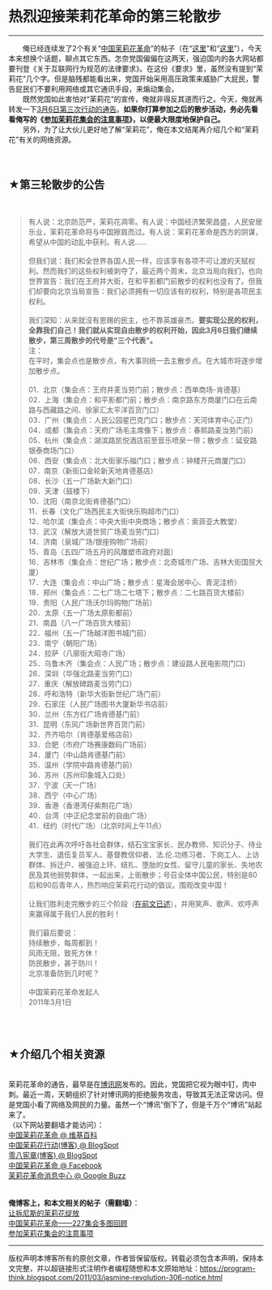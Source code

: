 # 热烈迎接茉莉花革命的第三轮散步 

-----

<div class="post-body entry-content">
　　俺已经连续发了2个有关“<a href="https://zh.wikipedia.org/wiki/%E4%B8%AD%E5%9C%8B%E8%8C%89%E8%8E%89%E8%8A%B1%E9%9D%A9%E5%91%BD" rel="nofollow" target="_blank">中国茉莉花革命</a>”的帖子（在“<a href="../../2011/02/jasmine-revolution-227-notice.md">这里</a>”和“<a href="../../2011/03/jasmine-revolution-227-photo.md">这里</a>”），今天本来想换个话题，聊点其它东西。怎奈党国偏偏在这两天，强迫国内的各大网站都要刊登《关于互联网行为规范的法律要求》。在这份《要求》里，虽然没有提到“茉莉花”几个字。但是脑残都能看出来，党国开始采用高压政策来威胁广大屁民，警告屁民们不要利用网络或其它通讯手段，来煽动集会。<br/>
　　既然党国如此害怕对“茉莉花”的宣传，俺就非得反其道而行之。今天，俺就再转发一下<a href="http://molihuaxingdong.blogspot.com/2011/02/201136.html" rel="nofollow" target="_blank">3月6日第三次行动的通告</a>。<b>如果你打算参加之后的散步活动，务必先看看俺写的《<a href="../../2011/03/jasmine-revolution-how-to.md">参加茉莉花集会的注意事项</a>》，以便最大限度地保护自己。</b><br/>
　　另外，为了让大伙儿更好地了解“茉莉花”，俺在本文结尾再介绍几个和“茉莉花”有关的网络资源。<a name="more"></a><br/>
<br/>
<br/>
<h2>★第三轮散步的公告</h2><br/>
<blockquote>有人说：北京防范严，茉莉花凋零。有人说：中国经济繁荣昌盛，人民安居乐业，茉莉花革命将与中国擦肩而过。有人说：茉莉花革命是西方的阴谋，希望从中国的动乱中获利。有人说……<br/>
<br/>
但我们说：我们和全世界各国人民一样，应该享有各项不可让渡的天赋权利。然而我们的这些权利被剥夺了，最近两个周末，北京当局向我们，也向世界宣告：我们在王府井大街，在和平影都门前散步的权利也没有了。但我们却要向北京当局宣告：我们必须拥有一切应该有的权利，特别是各项民主权利。<br/>
<br/>
我们深知：从来就沒有恩赐的民主，也不靠英雄豪杰。<b>要实现公民的权利，全靠我们自己！我们就从实现自由散步的权利开始，因此3月6日我们继续散步，第三周散步的代号是"三个代表"。</b><br/>
注：<br/>
在平时，集会点也是散步点，有大事则统一去主散步点。在大城市将逐步增加散步点。<br/>
<br/>
01．北京（集会点：王府井麦当劳门前；散步点：西单商场-肯德基）<br/>
02．上海（集会点：和平影都门前；散步点：南京路东方商厦门口在云南路与西藏路之间、徐家汇太平洋百货门口）<br/>
03．广州（集会点：人民公园星巴克门口；散步点：天河体育中心正门）<br/>
04．成都（集会点：天府广场毛主席像下；散步点：春熙路麦当劳门前）<br/>
05．杭州（集会点：湖滨路凯悦酒店前至音乐喷泉一带；散步点：延安路银泰商场门口）<br/>
06．西安（集会点：北大街家乐福门口；散步点：钟楼开元商厦门口）<br/>
07．南京（新街口金轮新天地肯德基店）<br/>
08．长沙（五一广场新大新门口）<br/>
09．天津（鼓楼下）<br/>
10．沈阳（南京北街肯德基门口）<br/>
11．长春（文化广场西民主大街快乐购超市门口）<br/>
12．哈尔滨（集会点：中央大街中央商场；散步点：索菲亚大教堂）<br/>
13．武汉（解放大道世贸广场麦当劳门口）<br/>
14．济南（泉城广场/银座购物广场前）<br/>
15．青岛（五四广场五月的风雕塑市政府对面）<br/>
16．吉林市（集会点：世纪广场；散步点：北奇城市广场、吉林大街国贸大厦）<br/>
17．大连（集会点：中山广场；散步点：星海会居中心、青泥洼桥）<br/>
18．郑州（集会点：二七广场二七塔下；散步点：二七路百货大楼前）<br/>
19．贵阳（人民广场沃尔玛购物广场前）<br/>
20．太原（五一广场太原影都前）<br/>
21．南昌（八一广场百货大楼前）<br/>
22．福州（五一广场越洋图书城门前）<br/>
23．南宁（朝阳广场）<br/>
24．拉萨（八廓街大昭寺广场）<br/>
25．乌鲁木齐（集会点：人民广场；散步点：建设路人民电影院门口）<br/>
26．深圳（华强北路麦当劳门口）<br/>
27．重庆（解放碑路麦当劳门口）<br/>
28．呼和浩特（新华大街新世纪广场门前）<br/>
29．石家庄（人民广场图书大厦新华书店前）<br/>
30．兰州（东方红广场肯德基门前）<br/>
31．昆明（东风广场新世界百货门前）<br/>
32．齐齐哈尔（肯德基爱格店前）<br/>
33．合肥（市府广场赛康数码广场前）<br/>
34．厦门（中山路肯德基门前）<br/>
35．温州（学院中路肯德基门前）<br/>
36．苏州（苏州印象城入口处）<br/>
37．宁波（天一广场）<br/>
38．西宁（中心广场）<br/>
39．香港（香港湾仔紫荆花广场）<br/>
40．台湾（中正纪念堂前的自由广场）<br/>
41．纽约（时代广场）（北京时间上午11点）<br/>
<br/>
我们在此再次呼吁各社会群体，结石宝宝家长、民办教师、知识分子、待业大学生、退伍复员军人、基督教信仰者、法.伦.功练习者、下岗工人、上访群体、拆迁户、被强迫上环、结扎、堕胎的女性、留守儿童的家长、失地农民及其他弱势群体，一起出来，上街散步；号召全体中国公民，特别是80后和90后青年人，热烈响应茉莉花行动的倡议。围观改变中国！<br/>
<br/>
让我们胜利走完散步的三个阶段（<a href="http://molihuaxingdong.blogspot.com/2011/02/blog-post_28.html" rel="nofollow" target="_blank">在前文已述</a>），并用笑声、歌声、欢呼声来赢得属于我们人民的胜利！<br/>
<br/>
我们最后要说：<br/>
持续散步，每周都到！<br/>
风雨无阻，致死方休！<br/>
防民散步，甚于防川！<br/>
北京准备防到几时呢？<br/>
<br/>
中国茉莉花革命发起人<br/>
2011年3月1日</blockquote><br/>
<br/>
<h2>★介绍几个相关资源</h2><br/>
茉莉花革命的通告，最早是在<a href="http://www.boxun.com/" rel="nofollow" target="_blank">博讯网</a>发布的。因此，党国把它视为眼中钉，肉中刺。最近一周，天朝组织了针对博讯网的拒绝服务攻击，导致其无法正常访问。但是党国小看了网络及网民的力量。虽然一个“博讯”倒下了，但是千万个“博讯”站起来了。<br/>
（以下网站要翻墙才能访问）：<br/>
<a href="https://zh.wikipedia.org/wiki/%E4%B8%AD%E5%9C%8B%E8%8C%89%E8%8E%89%E8%8A%B1%E9%9D%A9%E5%91%BD" rel="nofollow" target="_blank">中国茉莉花革命 @ 维基百科</a><br/>
<a href="http://molihuaxingdong.blogspot.com/" rel="nofollow" target="_blank">中国茉莉花行动(博客) @ BlogSpot</a><br/>
<a href="http://08charterbbs.blogspot.com/" rel="nofollow" target="_blank">零八宪章(博客) @ BlogSpot</a><br/>
<a href="http://www.facebook.com/jasminerevolution.cn" rel="nofollow" target="_blank">中国茉莉花革命 @ Facebook</a><br/>
<a href="https://www.google.com/profiles/china.molihua#buzz" rel="nofollow" target="_blank">茉莉花革命消息中心 @ Google Buzz</a><br/>
<br/>
<br/>
<b>俺博客上，和本文相关的帖子（需翻墙）</b>：<br/>
<a href="../../2011/02/jasmine-revolution-227-notice.md">让拆尼斯的茉莉花绽放</a><br/>
<a href="../../2011/03/jasmine-revolution-227-photo.md">中国茉莉花革命——227集会多图回顾</a><br/>
<a href="../../2011/03/jasmine-revolution-how-to.md">参加茉莉花集会的注意事项</a>
</div>


------------------------------------------------

版权声明本博客所有的原创文章，作者皆保留版权。转载必须包含本声明，保持本文完整，并以超链接形式注明作者编程随想和本文原始地址：https://program-think.blogspot.com/2011/03/jasmine-revolution-306-notice.html

